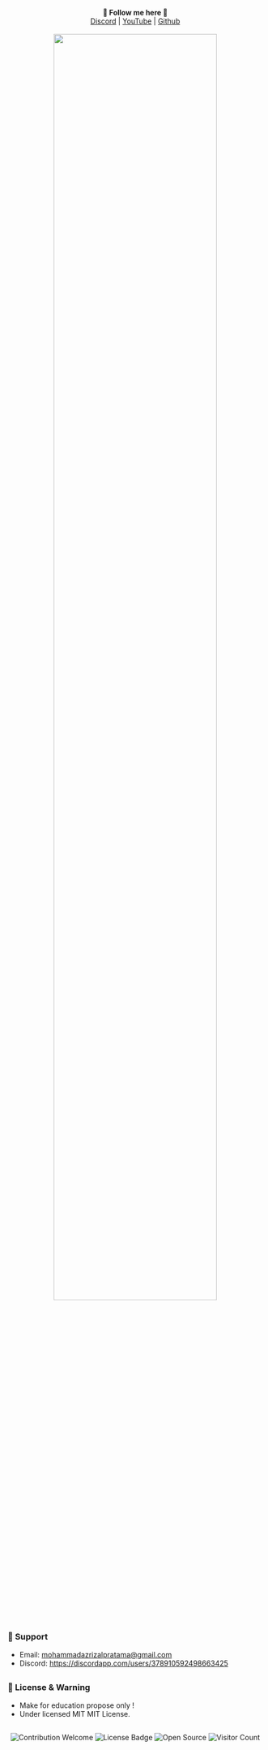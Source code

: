 <p align='center'>
  <b>🎨 Follow me here 🎨</b><br>  
  <a href="https://discordapp.com/users/378910592498663425">Discord</a> |
  <a href="https://www.youtube.com/channel/UC8vk061LgToRU4F2xLl26tw">YouTube</a> |
  <a href="https://github.com/tamsgood">Github</a><br><br>
  <img src="https://repository-images.githubusercontent.com/415421595/c116844b-4471-4865-b26f-88a4ec2ee8cb" style="width: 80%">
</p>

##   

### 🧰 Support
- Email: <mohammadazrizalpratama@gmail.com>
- Discord: https://discordapp.com/users/378910592498663425

##  

### 📜 License & Warning
- Make for education propose only !
- Under licensed MIT MIT License.

##  

<p align="center">
  <img src="https://img.shields.io/badge/contributions-welcome-brightgreen.svg?style=flat" alt="Contribution Welcome">
  <img src="https://img.shields.io/badge/License-GPLv3-blue.svg" alt="License Badge">
  <img src="https://badges.frapsoft.com/os/v3/open-source.svg?v=103" alt="Open Source">
  <img src="https://visitor-badge.laobi.icu/badge?page_id=KanekiWeb.My-Website" alt="Visitor Count">
</p>
